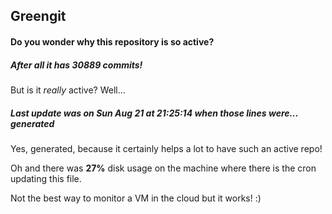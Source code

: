 ## Greengit

#### Do you wonder why this repository is so active?

##### After all it has 30889 commits!

But is it *really* active? Well...

##### Last update was on Sun Aug 21 at 21:25:14 when those lines were... generated

Yes, generated, because it certainly helps a lot to have such an active repo!

Oh and there was **27%** disk usage on the machine
where there is the cron updating this file.

Not the best way to monitor a VM in the cloud but it works! :)
